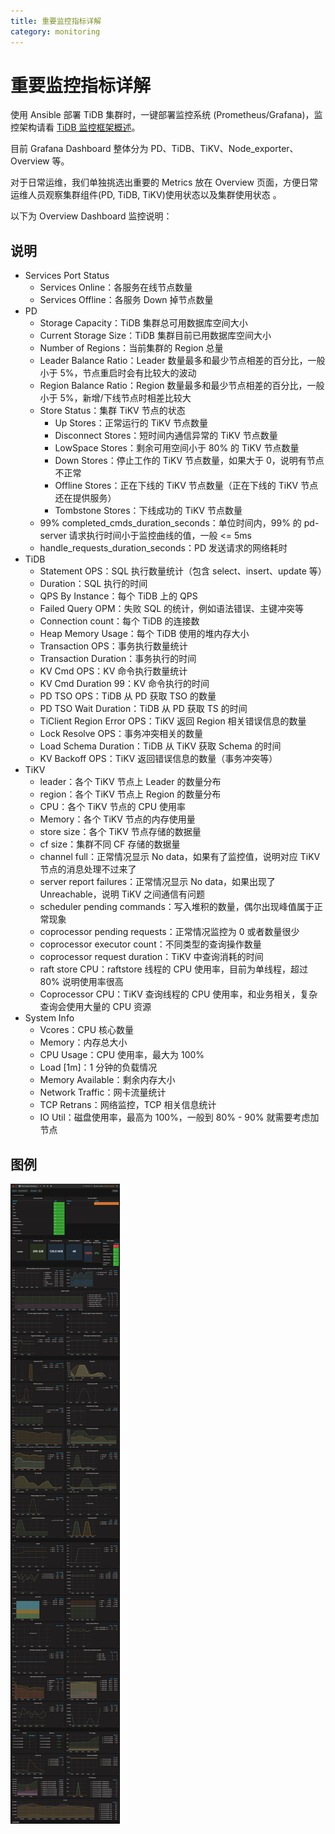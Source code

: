 ```yaml
---
title: 重要监控指标详解
category: monitoring
---
```


# 重要监控指标详解

使用 Ansible 部署 TiDB 集群时，一键部署监控系统 (Prometheus/Grafana)，监控架构请看 [TiDB 监控框架概述](monitor-overview.md)。

目前 Grafana Dashboard 整体分为 PD、TiDB、TiKV、Node\_exporter、Overview 等。

对于日常运维，我们单独挑选出重要的 Metrics 放在 Overview 页面，方便日常运维人员观察集群组件(PD, TiDB, TiKV)使用状态以及集群使用状态 。

以下为 Overview Dashboard 监控说明：

## 说明

- Services Port Status
  - Services Online：各服务在线节点数量
  - Services Offline：各服务 Down 掉节点数量
- PD
  - Storage Capacity：TiDB 集群总可用数据库空间大小
  - Current Storage Size：TiDB 集群目前已用数据库空间大小
  - Number of Regions：当前集群的 Region 总量
  - Leader Balance Ratio：Leader 数量最多和最少节点相差的百分比，一般小于 5%，节点重启时会有比较大的波动
  - Region Balance Ratio：Region 数量最多和最少节点相差的百分比，一般小于 5%，新增/下线节点时相差比较大
  - Store Status：集群 TiKV 节点的状态
      - Up Stores：正常运行的 TiKV 节点数量
      - Disconnect Stores：短时间内通信异常的 TiKV 节点数量
      - LowSpace Stores：剩余可用空间小于 80% 的 TiKV 节点数量
      - Down Stores：停止工作的 TiKV 节点数量，如果大于 0，说明有节点不正常
      - Offline Stores：正在下线的 TiKV 节点数量（正在下线的 TiKV 节点还在提供服务）
      - Tombstone Stores：下线成功的 TiKV 节点数量
  - 99% completed\_cmds\_duration\_seconds：单位时间内，99% 的 pd-server 请求执行时间小于监控曲线的值，一般 <= 5ms
  - handle\_requests\_duration\_seconds：PD 发送请求的网络耗时
- TiDB
  - Statement OPS：SQL 执行数量统计（包含 select、insert、update 等）
  - Duration：SQL 执行的时间
  - QPS By Instance：每个 TiDB 上的 QPS
  - Failed Query OPM：失败 SQL 的统计，例如语法错误、主键冲突等
  - Connection count：每个 TiDB 的连接数
  - Heap Memory Usage：每个 TiDB 使用的堆内存大小
  - Transaction OPS：事务执行数量统计
  - Transaction Duration：事务执行的时间
  - KV Cmd OPS：KV 命令执行数量统计
  - KV Cmd Duration 99：KV 命令执行的时间
  - PD TSO OPS：TiDB 从 PD 获取 TSO 的数量
  - PD TSO Wait Duration：TiDB 从 PD 获取 TS 的时间
  - TiClient Region Error OPS：TiKV 返回 Region 相关错误信息的数量
  - Lock Resolve OPS：事务冲突相关的数量
  - Load Schema Duration：TiDB 从 TiKV 获取 Schema 的时间
  - KV Backoff OPS：TiKV 返回错误信息的数量（事务冲突等）
- TiKV
  - leader：各个 TiKV 节点上 Leader 的数量分布
  - region：各个 TiKV 节点上 Region 的数量分布
  - CPU：各个 TiKV 节点的 CPU 使用率
  - Memory：各个 TiKV 节点的内存使用量
  - store size：各个 TiKV 节点存储的数据量
  - cf size：集群不同 CF 存储的数据量
  - channel full：正常情况显示 No data，如果有了监控值，说明对应 TiKV 节点的消息处理不过来了
  - server report failures：正常情况显示 No data，如果出现了 Unreachable，说明 TiKV 之间通信有问题
  - scheduler pending commands：写入堆积的数量，偶尔出现峰值属于正常现象
  - coprocessor pending requests：正常情况监控为 0 或者数量很少
  - coprocessor executor count：不同类型的查询操作数量
  - coprocessor request duration：TiKV 中查询消耗的时间
  - raft store CPU：raftstore 线程的 CPU 使用率，目前为单线程，超过 80% 说明使用率很高
  - Coprocessor CPU：TiKV 查询线程的 CPU 使用率，和业务相关，复杂查询会使用大量的 CPU 资源
- System Info
  - Vcores：CPU 核心数量
  - Memory：内存总大小
  - CPU Usage：CPU 使用率，最大为 100%
  - Load [1m]：1 分钟的负载情况
  - Memory Available：剩余内存大小
  - Network Traffic：网卡流量统计
  - TCP Retrans：网络监控，TCP 相关信息统计
  - IO Util：磁盘使用率，最高为 100%，一般到 80% - 90% 就需要考虑加节点

## 图例

![overview](../media/overview.png)
